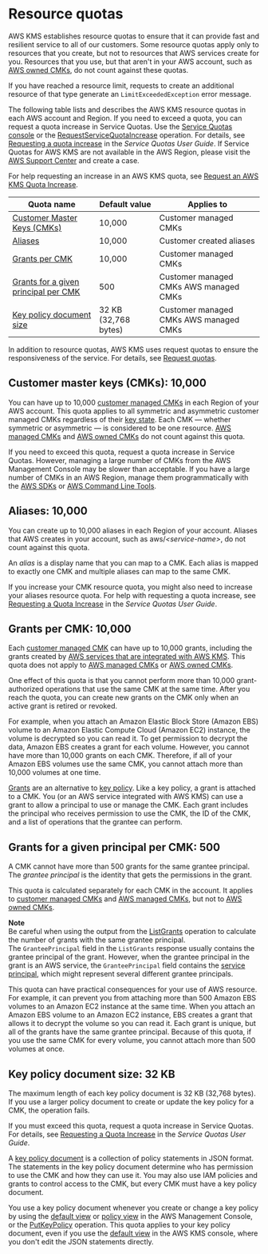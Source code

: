 # Resource quotas<a name="resource-limits"></a>

AWS KMS establishes resource quotas to ensure that it can provide fast and resilient service to all of our customers\. Some resource quotas apply only to resources that you create, but not to resources that AWS services create for you\. Resources that you use, but that aren't in your AWS account, such as [AWS owned CMKs](concepts.md#aws-owned-cmk), do not count against these quotas\.

If you have reached a resource limit, requests to create an additional resource of that type generate an `LimitExceededException` error message\. 

The following table lists and describes the AWS KMS resource quotas in each AWS account and Region\. If you need to exceed a quota, you can request a quota increase in Service Quotas\. Use the [Service Quotas console](https://console.aws.amazon.com/servicequotas) or the [RequestServiceQuotaIncrease](https://docs.aws.amazon.com/servicequotas/2019-06-24/apireference/API_RequestServiceQuotaIncrease.html) operation\. For details, see [Requesting a quota increase](https://docs.aws.amazon.com/servicequotas/latest/userguide/request-increase.html) in the *Service Quotas User Guide*\. If Service Quotas for AWS KMS are not available in the AWS Region, please visit the [AWS Support Center](https://console.aws.amazon.com/support/home) and create a case\. 

For help requesting an increase in an AWS KMS quota, see [Request an AWS KMS Quota Increase](increase-quota.md)\.


| Quota name | Default value | Applies to | 
| --- | --- | --- | 
| [Customer Master Keys \(CMKs\)](#customer-master-keys-limit) | 10,000 | Customer managed CMKs | 
| [Aliases](#aliases-limit) | 10,000 | Customer created aliases | 
| [Grants per CMK](#grants-per-key) | 10,000 | Customer managed CMKs | 
| [Grants for a given principal per CMK](#grants-per-principal-per-key) | 500 |  Customer managed CMKs AWS managed CMKs  | 
| [Key policy document size](#key-policy-limit) | 32 KB \(32,768 bytes\) |  Customer managed CMKs AWS managed CMKs  | 

In addition to resource quotas, AWS KMS uses request quotas to ensure the responsiveness of the service\. For details, see [Request quotas](requests-per-second.md)\.

## Customer master keys \(CMKs\): 10,000<a name="customer-master-keys-limit"></a>

You can have up to 10,000 [customer managed CMKs](concepts.md#customer-cmk) in each Region of your AWS account\. This quota applies to all symmetric and asymmetric customer managed CMKs regardless of their [key state](key-state.md)\. Each CMK — whether symmetric or asymmetric — is considered to be one resource\. [AWS managed CMKs](concepts.md#aws-managed-cmk) and [AWS owned CMKs](concepts.md#aws-owned-cmk) do not count against this quota\.

If you need to exceed this quota, request a quota increase in Service Quotas\. However, managing a large number of CMKs from the AWS Management Console may be slower than acceptable\. If you have a large number of CMKs in an AWS Region, manage them programmatically with the [AWS SDKs](https://aws.amazon.com/tools/#sdk) or [AWS Command Line Tools](https://aws.amazon.com/tools/#cli)\.

## Aliases: 10,000<a name="aliases-limit"></a>

You can create up to 10,000 aliases in each Region of your account\. Aliases that AWS creates in your account, such as aws/*<service\-name>*, do not count against this quota\. 

An *alias* is a display name that you can map to a CMK\. Each alias is mapped to exactly one CMK and multiple aliases can map to the same CMK\. 

If you increase your CMK resource quota, you might also need to increase your aliases resource quota\. For help with requesting a quota increase, see [Requesting a Quota Increase](https://docs.aws.amazon.com/servicequotas/latest/userguide/request-increase.html) in the *Service Quotas User Guide*\.

## Grants per CMK: 10,000<a name="grants-per-key"></a>

Each [customer managed CMK](concepts.md#customer-cmk) can have up to 10,000 grants, including the grants created by [AWS services that are integrated with AWS KMS](https://aws.amazon.com/kms/features/#AWS_Service_Integration)\. This quota does not apply to [AWS managed CMKs](concepts.md#aws-managed-cmk) or [AWS owned CMKs](concepts.md#aws-owned-cmk)\.

One effect of this quota is that you cannot perform more than 10,000 grant\-authorized operations that use the same CMK at the same time\. After you reach the quota, you can create new grants on the CMK only when an active grant is retired or revoked\.

For example, when you attach an Amazon Elastic Block Store \(Amazon EBS\) volume to an Amazon Elastic Compute Cloud \(Amazon EC2\) instance, the volume is decrypted so you can read it\. To get permission to decrypt the data, Amazon EBS creates a grant for each volume\. However, you cannot have more than 10,000 grants on each CMK\. Therefore, if all of your Amazon EBS volumes use the same CMK, you cannot attach more than 10,000 volumes at one time\.

[Grants](grants.md) are an alternative to [key policy](key-policies.md)\. Like a key policy, a grant is attached to a CMK\. You \(or an AWS service integrated with AWS KMS\) can use a grant to allow a principal to use or manage the CMK\. Each grant includes the principal who receives permission to use the CMK, the ID of the CMK, and a list of operations that the grantee can perform\. 

## Grants for a given principal per CMK: 500<a name="grants-per-principal-per-key"></a>

A CMK cannot have more than 500 grants for the same grantee principal\. The *grantee principal* is the identity that gets the permissions in the grant\.

This quota is calculated separately for each CMK in the account\. It applies to [customer managed CMKs](concepts.md#customer-cmk) and [AWS managed CMKs](concepts.md#aws-managed-cmk), but not to [AWS owned CMKs](concepts.md#aws-owned-cmk)\.

**Note**  
Be careful when using the output from the [ListGrants](https://docs.aws.amazon.com/kms/latest/APIReference/API_ListGrants.html) operation to calculate the number of grants with the same grantee principal\.   
The `GranteePrincipal` field in the `ListGrants` response usually contains the grantee principal of the grant\. However, when the grantee principal in the grant is an AWS service, the `GranteePrincipal` field contains the [service principal](https://docs.aws.amazon.com/IAM/latest/UserGuide/reference_policies_elements_principal.html#principal-services), which might represent several different grantee principals\.

This quota can have practical consequences for your use of AWS resource\. For example, it can prevent you from attaching more than 500 Amazon EBS volumes to an Amazon EC2 instance at the same time\. When you attach an Amazon EBS volume to an Amazon EC2 instance, EBS creates a grant that allows it to decrypt the volume so you can read it\. Each grant is unique, but all of the grants have the same grantee principal\. Because of this quota, if you use the same CMK for every volume, you cannot attach more than 500 volumes at once\.

## Key policy document size: 32 KB<a name="key-policy-limit"></a>

The maximum length of each key policy document is 32 KB \(32,768 bytes\)\. If you use a larger policy document to create or update the key policy for a CMK, the operation fails\. 

If you must exceed this quota, request a quota increase in Service Quotas\. For details, see [Requesting a Quota Increase](https://docs.aws.amazon.com/servicequotas/latest/userguide/request-increase.html) in the *Service Quotas User Guide*\.

A [key policy document](key-policies.md#key-policy-overview) is a collection of policy statements in JSON format\. The statements in the key policy document determine who has permission to use the CMK and how they can use it\. You may also use IAM policies and grants to control access to the CMK, but every CMK must have a key policy document\. 

You use a key policy document whenever you create or change a key policy by using the [default view](key-policy-modifying.md#key-policy-modifying-how-to-console-default-view) or [policy view](key-policy-modifying.md#key-policy-modifying-how-to-console-policy-view) in the AWS Management Console, or the [PutKeyPolicy](https://docs.aws.amazon.com/kms/latest/APIReference/API_PutKeyPolicy.html) operation\. This quota applies to your key policy document, even if you use the [default view](key-policy-modifying.md#key-policy-modifying-how-to-console-default-view) in the AWS KMS console, where you don't edit the JSON statements directly\.